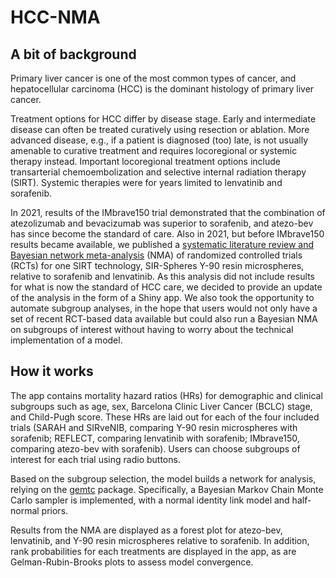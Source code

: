 # HCC-NMA

## A bit of background

Primary liver cancer is one of the most common types of cancer, and hepatocellular carcinoma (HCC) is the dominant histology of primary liver cancer.

Treatment options for HCC differ by disease stage. Early and intermediate disease can often be treated curatively using resection or ablation. More advanced disease, e.g., if a patient is diagnosed (too) late, is not usually amenable to curative treatment and requires locoregional or systemic therapy instead. Important locoregional treatment options include transarterial chemoembolization and selective internal radiation therapy (SIRT). Systemic therapies were for years limited to lenvatinib and sorafenib.

In 2021, results of the IMbrave150 trial demonstrated that the combination of atezolizumab and bevacizumab was superior to sorafenib, and atezo-bev has since become the standard of care. Also in 2021, but before IMbrave150 results became available, we published a [systematic literature review and Bayesian network meta-analysis](https://pubmed.ncbi.nlm.nih.gov/33131346/) (NMA) of randomized controlled trials (RCTs) for one SIRT technology, SIR-Spheres Y-90 resin microspheres, relative to sorafenib and lenvatinib. As this analysis did not include results for what is now the standard of HCC care, we decided to provide an update of the analysis in the form of a Shiny app. We also took the opportunity to automate subgroup analyses, in the hope that users would not only have a set of recent RCT-based data available but could also run a Bayesian NMA on subgroups of interest without having to worry about the technical implementation of a model.

## How it works

The app contains mortality hazard ratios (HRs) for demographic and clinical subgroups such as age, sex, Barcelona Clinic Liver Cancer (BCLC) stage, and Child-Pugh score. These HRs are laid out for each of the four included trials (SARAH and SIRveNIB, comparing Y-90 resin microspheres with sorafenib; REFLECT, comparing lenvatinib with sorafenib; IMbrave150, comparing atezo-bev with sorafenib). Users can choose subgroups of interest for each trial using radio buttons.

Based on the subgroup selection, the model builds a network for analysis, relying on the [gemtc](https://cran.r-project.org/web/packages/gemtc/) package. Specifically, a Bayesian Markov Chain Monte Carlo sampler is implemented, with a normal identity link model and half-normal priors.

Results from the NMA are displayed as a forest plot for atezo-bev, lenvatinib, and Y-90 resin microspheres relative to sorafenib. In addition, rank probabilities for each treatments are displayed in the app, as are Gelman-Rubin-Brooks plots to assess model convergence.
